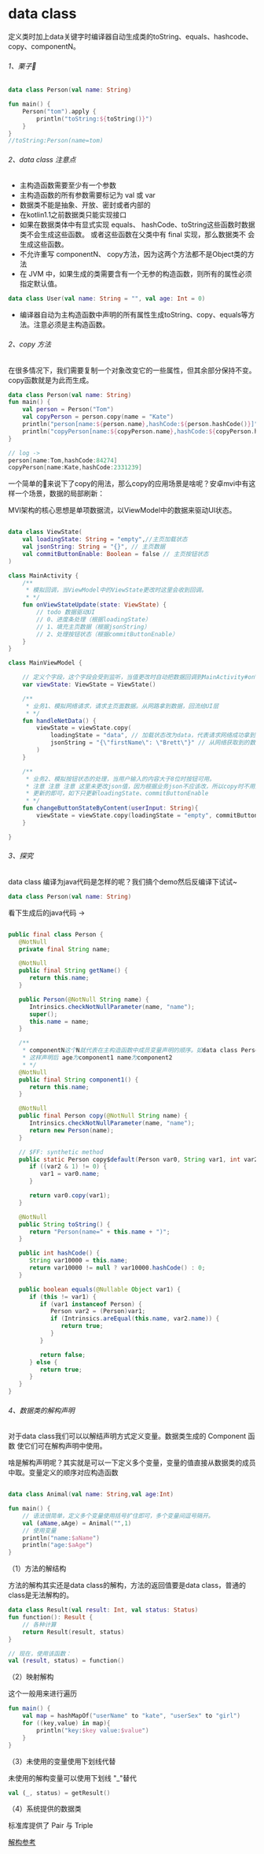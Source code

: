 # data class

定义类时加上data关键字时编译器自动生成类的toString、equals、hashcode、copy、componentN。

###### 1、栗子🌰

```kotlin
data class Person(val name: String)

fun main() {
    Person("tom").apply {
        println("toString:${toString()}")
    }
}
//toString:Person(name=tom)
```

###### 2、data class 注意点

- 主构造函数需要至少有一个参数
- 主构造函数的所有参数需要标记为 val 或 var
- 数据类不能是抽象、开放、密封或者内部的
- 在kotlin1.1之前数据类只能实现接口
- 如果在数据类体中有显式实现 equals、 hashCode、toString这些函数时数据类不会生成这些函数。 或者这些函数在父类中有 final 实现，那么数据类不
会生成这些函数。
- 不允许重写 componentN、 copy方法，因为这两个方法都不是Object类的方法
- 在 JVM 中，如果生成的类需要含有一个无参的构造函数，则所有的属性必须指定默认值。

```kotlin
data class User(val name: String = "", val age: Int = 0)
```
- 编译器自动为主构造函数中声明的所有属性生成toString、copy、equals等方法。注意必须是主构造函数。


###### 2、copy 方法

在很多情况下，我们需要复制一个对象改变它的一些属性，但其余部分保持不变。 copy函数就是为此而生成。


```kotlin
data class Person(val name: String)
fun main() {
    val person = Person("Tom")
    val copyPerson = person.copy(name = "Kate")
    println("person[name:${person.name},hashCode:${person.hashCode()}]")
    println("copyPerson[name:${copyPerson.name},hashCode:${copyPerson.hashCode()}]")
}

// log ->
person[name:Tom,hashCode:84274]
copyPerson[name:Kate,hashCode:2331239]
```

一个简单的🌰来说下了copy的用法，那么copy的应用场景是啥呢？安卓mvi中有这样一个场景，数据的局部刷新：

MVI架构的核心思想是单项数据流，以ViewModel中的数据来驱动UI状态。

```kotlin

data class ViewState(
    val loadingState: String = "empty",//主页加载状态
    val jsonString: String = "{}", // 主页数据
    val commitButtonEnable: Boolean = false // 主页按钮状态
)

class MainActivity {
    /**
     * 模拟回调，当ViewModel中的ViewState更改时这里会收到回调。
     * */
    fun onViewStateUpdate(state: ViewState) {
        // todo 数据驱动UI
        // 0、进度条处理（根据loadingState）
        // 1、填充主页数据（根据jsonString）
        // 2、处理按钮状态（根据commitButtonEnable）
    }
}

class MainViewModel {

    // 定义个字段，这个字段会受到监听，当值更改时自动把数据回调到MainActivity#onViewStateUpdate中（模拟，具体不实现了）
    var viewState: ViewState = ViewState()

    /**
     * 业务1、模拟网络请求，请求主页面数据。从网路拿到数据，回流给UI层
     * */
    fun handleNetData() {
        viewState = viewState.copy(
            loadingState = "data", // 加载状态改为data，代表请求网络成功拿到数据
            jsonString = "{\"firstName\": \"Brett\"}" // 从网络获取到的数据
        )
    }

    /**
     * 业务2、模拟按钮状态的处理，当用户输入的内容大于8位时按钮可用。
     * 注意 注意 注意 这里未更改json值，因为根据业务json不应该改，所以copy时不用重新赋值代表使用上次最新的值。更新数据copy时只copy我们想要
     * 更新的即可，如下只更新loadingState、commitButtonEnable
     * */
    fun changeButtonStateByContent(userInput: String){
        viewState = viewState.copy(loadingState = "empty", commitButtonEnable =  userInput.length > 8)
    }

}
```

###### 3、探究

data class 编译为java代码是怎样的呢？我们搞个demo然后反编译下试试~

```kotlin
data class Person(val name: String)
```

看下生成后的java代码 ->

```java

public final class Person {
   @NotNull
   private final String name;

   @NotNull
   public final String getName() {
      return this.name;
   }

   public Person(@NotNull String name) {
      Intrinsics.checkNotNullParameter(name, "name");
      super();
      this.name = name;
   }

   /**
    * componentN这个N就代表在主构造函数中成员变量声明的顺序。如data class Person(val age:Int=10,val name: String)
    * 这样声明后 age为component1 name为component2
    * */
   @NotNull
   public final String component1() {
      return this.name;
   }

   @NotNull
   public final Person copy(@NotNull String name) {
      Intrinsics.checkNotNullParameter(name, "name");
      return new Person(name);
   }

   // $FF: synthetic method
   public static Person copy$default(Person var0, String var1, int var2, Object var3) {
      if ((var2 & 1) != 0) {
         var1 = var0.name;
      }

      return var0.copy(var1);
   }

   @NotNull
   public String toString() {
      return "Person(name=" + this.name + ")";
   }

   public int hashCode() {
      String var10000 = this.name;
      return var10000 != null ? var10000.hashCode() : 0;
   }

   public boolean equals(@Nullable Object var1) {
      if (this != var1) {
         if (var1 instanceof Person) {
            Person var2 = (Person)var1;
            if (Intrinsics.areEqual(this.name, var2.name)) {
               return true;
            }
         }

         return false;
      } else {
         return true;
      }
   }
}
```

###### 4、数据类的解构声明

对于data class我们可以以解结声明方式定义变量。数据类生成的 Component 函数 使它们可在解构声明中使用。

啥是解构声明呢？其实就是可以一下定义多个变量，变量的值直接从数据类的成员中取。变量定义的顺序对应构造函数

```kotlin

data class Animal(val name: String,val age:Int)

fun main() {
    // 语法很简单，定义多个变量使用括号扩住即可，多个变量间逗号隔开。
    val (aName,aAge) = Animal("",1)
    // 使用变量
    println("name:$aName")
    println("age:$aAge")
}
```

（1）方法的解结构

方法的解构其实还是data class的解构，方法的返回值要是data class，普通的class是无法解构的。

```kotlin
data class Result(val result: Int, val status: Status)
fun function(): Result {
    // 各种计算
    return Result(result, status)
}

// 现在，使用该函数：
val (result, status) = function()
```

（2）映射解构

这个一般用来进行遍历

```kotlin
fun main() {
    val map = hashMapOf("userName" to "kate", "userSex" to "girl")
    for ((key,value) in map){
        println("key:$key value:$value")
    }
}
```

（3）未使用的变量使用下划线代替

未使用的解构变量可以使用下划线 "_"替代

```kotlin
val (_, status) = getResult()
```

（4）系统提供的数据类

标准库提供了 Pair 与 Triple

[解构参考](https://www.kotlincn.net/docs/reference/multi-declarations.html)


